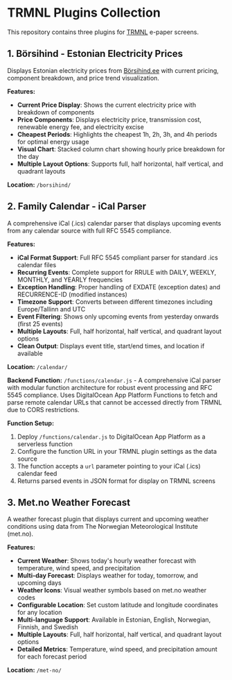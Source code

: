 # TRMNL Plugins Collection

This repository contains three plugins for [TRMNL](https://usetrmnl.com) e-paper screens.

## 1. Börsihind - Estonian Electricity Prices

Displays Estonian electricity prices from [Börsihind.ee](https://börsihind.ee) with current pricing, component breakdown, and price trend visualization.

**Features:**
- **Current Price Display**: Shows the current electricity price with breakdown of components
- **Price Components**: Displays electricity price, transmission cost, renewable energy fee, and electricity excise
- **Cheapest Periods**: Highlights the cheapest 1h, 2h, 3h, and 4h periods for optimal energy usage
- **Visual Chart**: Stacked column chart showing hourly price breakdown for the day
- **Multiple Layout Options**: Supports full, half horizontal, half vertical, and quadrant layouts

**Location:** `/borsihind/`

## 2. Family Calendar - iCal Parser

A comprehensive iCal (.ics) calendar parser that displays upcoming events from any calendar source with full RFC 5545 compliance.

**Features:**
- **iCal Format Support**: Full RFC 5545 compliant parser for standard .ics calendar files
- **Recurring Events**: Complete support for RRULE with DAILY, WEEKLY, MONTHLY, and YEARLY frequencies
- **Exception Handling**: Proper handling of EXDATE (exception dates) and RECURRENCE-ID (modified instances)
- **Timezone Support**: Converts between different timezones including Europe/Tallinn and UTC
- **Event Filtering**: Shows only upcoming events from yesterday onwards (first 25 events)
- **Multiple Layouts**: Full, half horizontal, half vertical, and quadrant layout options
- **Clean Output**: Displays event title, start/end times, and location if available

**Location:** `/calendar/`

**Backend Function:** `/functions/calendar.js` - A comprehensive iCal parser with modular function architecture for robust event processing and RFC 5545 compliance. Uses DigitalOcean App Platform Functions to fetch and parse remote calendar URLs that cannot be accessed directly from TRMNL due to CORS restrictions.

**Function Setup:**
1. Deploy `/functions/calendar.js` to DigitalOcean App Platform as a serverless function
2. Configure the function URL in your TRMNL plugin settings as the data source
3. The function accepts a `url` parameter pointing to your iCal (.ics) calendar feed
4. Returns parsed events in JSON format for display on TRMNL screens

## 3. Met.no Weather Forecast

A weather forecast plugin that displays current and upcoming weather conditions using data from The Norwegian Meteorological Institute (met.no).

**Features:**
- **Current Weather**: Shows today's hourly weather forecast with temperature, wind speed, and precipitation
- **Multi-day Forecast**: Displays weather for today, tomorrow, and upcoming days
- **Weather Icons**: Visual weather symbols based on met.no weather codes
- **Configurable Location**: Set custom latitude and longitude coordinates for any location
- **Multi-language Support**: Available in Estonian, English, Norwegian, Finnish, and Swedish
- **Multiple Layouts**: Full, half horizontal, half vertical, and quadrant layout options
- **Detailed Metrics**: Temperature, wind speed, and precipitation amount for each forecast period

**Location:** `/met-no/`
